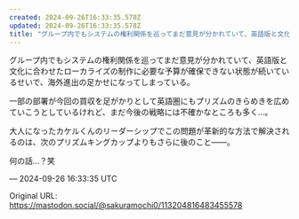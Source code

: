 ```yaml
---
created: 2024-09-26T16:33:35.578Z
updated: 2024-09-26T16:33:35.578Z
title: "グループ内でもシステムの権利関係を巡ってまだ意見が分かれていて、英語版と文化に合わせたローカライズの制作に必要な予算が確保できない状態が続いているせいで、海外進[...]"
---
```


<p>グループ内でもシステムの権利関係を巡ってまだ意見が分かれていて、英語版と文化に合わせたローカライズの制作に必要な予算が確保できない状態が続いているせいで、海外進出の足かせになってしまっている。</p><p>一部の部署が今回の買収を足がかりとして英語圏にもプリズムのきらめきを広めていこうとしているけれど、まだ今後の戦略には不確かなところも多く…。</p><p>大人になったカケルくんのリーダーシップでこの問題が革新的な方法で解決されるのは、次のプリズムキングカップよりもさらに後のこと――。</p><p>何の話…？笑</p>

&mdash; 2024-09-26 16:33:35 UTC

Original URL: https://mastodon.social/@sakuramochi0/113204816483455578
